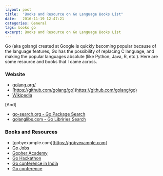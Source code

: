 ```yaml
---
layout: post
title:  "Books and Resource on Go Language Books List"
date:   2016-11-19 12:47:21
categories: General
tags: books go
excerpt: Books and Resource on Go Language Books List
---
```


Go (aka golang) created at Google is quickly becoming popular because of the language features, Go has the possibility of replacing C language, and making the popular languages absolute (like Python, Java, R, etc.). Here are some resource and books that I came across.

### Website

* [golang.org/](https://golang.org/)
* [https://github.com/golang/go](https://github.com/golang/go)
* [Wikipedia](https://en.wikipedia.org/wiki/Go_(programming_language))

[And]

* [go-search.org - Go Package Search](http://go-search.org)
* [golanglibs.com - Go Libriries Search](https://golanglibs.com)

### Books and Resources

* [gobyexample.com][https://gobyexample.com]
* [Go Jobs](http://golangprojects.com)
* [Gopher Academy](https://gopheracademy.com)
* [Go Hackathon](http://www.gophergala.com)
* [Go conference in India](http://www.gophercon.in)
* [Go conference](https://www.gophercon.com)
